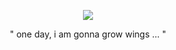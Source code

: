 <p align="center"> <img src="https://files.catbox.moe/uj4d7v.png"> </p>

<p align="center">" one day, i am gonna grow wings ... "</p>
